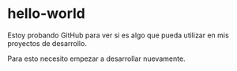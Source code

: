 # hello-world

Estoy probando GitHub para ver si es algo que pueda utilizar en mis proyectos de desarrollo.

Para esto necesito empezar a desarrollar nuevamente.
